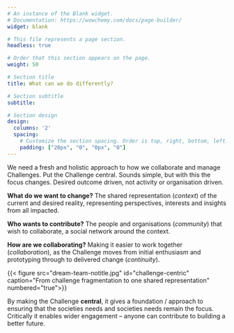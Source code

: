 ```yaml
---
# An instance of the Blank widget.
# Documentation: https://wowchemy.com/docs/page-builder/
widget: blank

# This file represents a page section.
headless: true

# Order that this section appears on the page.
weight: 50

# Section title
title: What can we do differently?

# Section subtitle
subtitle: 

# Section design
design:
  columns: '2'
  spacing:
    # Customize the section spacing. Order is top, right, bottom, left.
    padding: ["20px", "0", "0px", "0"]
---
```

We need a fresh and holistic approach to how we collaborate and manage Challenges. Put the Challenge central. Sounds simple, but with this the focus changes. Desired outcome driven, not activity or organisation driven.

**What do we want to change?** The shared representation (*context*) of the current and desired reality, representing perspectives, interests and insights from all impacted. 

**Who wants to contribute?** The people and organisations (*community*) that wish to collaborate, a social network around the context.

**How are we collaborating?** Making it easier to work together (*collaboration*), as the Challenge moves from initial enthusiasm and prototyping through to delivered change (*continuity*).

{{< figure src="dream-team-notitle.jpg" id="challenge-centric" caption="From challenge fragmentation to one shared representation" numbered="true">}}

By making the Challenge **central**, it gives a foundation / approach to ensuring that the societies needs and societies needs remain the focus. Critically it enables wider engagement – anyone can contribute to building a better future.
